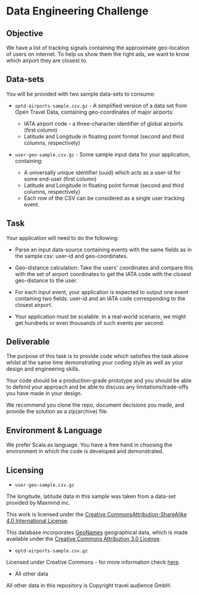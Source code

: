 # Data Engineering Challenge

## Objective

We have a list of tracking signals containing the approximate geo-location of users on internet. 
To help us show them the right ads, we want to know which airport they are closest to.

## Data-sets

You will be provided with two sample data-sets to consume:

* `optd-airports-sample.csv.gz` - A simplified version of a data set from Open Travel Data, containing geo-coordinates 
of major airports:
    * IATA airport code - a three-character identifier of global airports (first column)
    * Latitude and Longitude in floating point format (second and third columns, respectively)

* `user-geo-sample.csv.gz` - Some sample input data for your application, containing:
    * A universally unique identifier (uuid) which acts as a user-id for some end-user (first column)
    * Latitude and Longitude in floating point format (second and third columns, respectively)
    * Each row of the CSV can be considered as a single user tracking event.

## Task

Your application will need to do the following:
  
* Parse an input data-source containing events with the same fields as in the sample csv: user-id and geo-coordinates.

* Geo-distance calculation: Take the users' coordinates and compare this with the set of airport coordinates to get the
  IATA code with the closest geo-distance to the user.

* For each input event, your application is expected to output one event containing two fields: 
  user-id and an IATA code corresponding to the closest airport.

* Your application must be scalable. 
  In a real-world scenario, we might get hundreds or even thousands of such events per second.

## Deliverable 

The purpose of this task is to provide code which satisfies the task above whilst at the same time demonstrating your 
coding style as well as your design and engineering skills.

Your code should be a production-grade prototype and you should be able to defend your approach and be able to discuss 
any limitations/trade-offs you have made in your design.

We recommend you clone the repo, document decisions you made, and provide the solution as a zip(archive) file.

## Environment & Language

We prefer Scala as language. 
You have a free hand in choosing the environment in which the code is developed and demonstrated.

## Licensing 

* `user-geo-sample.csv.gz`

The longitude, latitude data in this sample was taken from a data-set provided
by Maxmind inc.

This work is licensed under the [Creative CommonsAttribution-ShareAlike 4.0 International License](http://creativecommons.org/licenses/by-sa/4.0/).

This database incorporates [GeoNames](http://www.geonames.org) geographical data, 
which is made available under the [Creative Commons Attribution 3.0 License](http://www.creativecommons.org/licenses/by/3.0/us/).

* `optd-airports-sample.csv.gz`

Licensed under Creative Commons - for more information check [here](https://github.com/opentraveldata/optd/blob/trunk/LICENSE).

* All other data

All other data in this repository is Copyright travel audience GmbH. 
